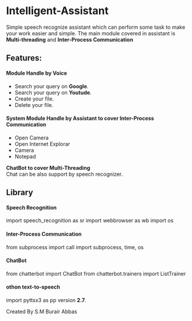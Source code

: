 # Intelligent-Assistant

Simple speech recognize assistant which can perform some task to make your work easier and simple.
The main module covered in assistant is **Multi-threading** and **Inter-Process Communication**

## Features:
#### Module Handle by Voice
* Search your query on __Google__.
* Search your query on __Youtude__.
* Create your file.
* Delete your file.

#### System Module Handle by Assistant to cover Inter-Process Communication
* Open Camera
* Open Internet Explorar
* Camera
* Notepad

**ChatBot to cover Multi-Threading**  
Chat can be also support by speech recognizer.

## Library
#### Speech Recognition
import speech_recognition as sr
import webbrowser as wb
import os

#### Inter-Process Communication
from subprocess import call
import subprocess, time, os

#### ChatBot
from chatterbot import ChatBot
from chatterbot.trainers import ListTrainer

#### othon text-to-speech
import pyttsx3 as pp version **2.7**.

Created By S.M Burair Abbas
